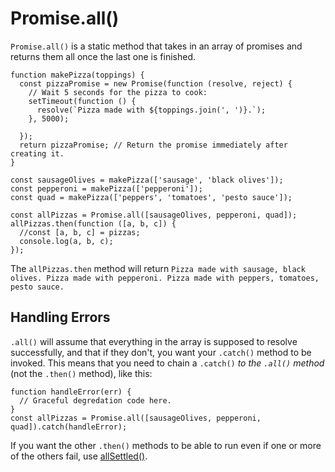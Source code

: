 # Promise.all()

`Promise.all()` is a static method that takes in an array of promises and returns them all once the last one is finished.

```
function makePizza(toppings) {
  const pizzaPromise = new Promise(function (resolve, reject) {
    // Wait 5 seconds for the pizza to cook:
    setTimeout(function () {
      resolve(`Pizza made with ${toppings.join(', ')}.`);
    }, 5000);

  });
  return pizzaPromise; // Return the promise immediately after creating it.
}

const sausageOlives = makePizza(['sausage', 'black olives']);
const pepperoni = makePizza(['pepperoni']);
const quad = makePizza(['peppers', 'tomatoes', 'pesto sauce']);

const allPizzas = Promise.all([sausageOlives, pepperoni, quad]);
allPizzas.then(function ([a, b, c]) {
  //const [a, b, c] = pizzas;
  console.log(a, b, c);
});
```

The `allPizzas.then` method will return `Pizza made with sausage, black olives. Pizza made with pepperoni. Pizza made with peppers, tomatoes, pesto sauce.`


## Handling Errors

`.all()` will assume that everything in the array is supposed to resolve successfully, and that if they don't, you want your `.catch()` method to be invoked.  This means that you need to chain a `.catch()` *to the `.all()` method* (not the `.then()` method), like this:

```
function handleError(err) {
  // Graceful degredation code here.
}
const allPizzas = Promise.all([sausageOlives, pepperoni, quad]).catch(handleError);
```

If you want the other `.then()` methods to be able to run even if one or more of the others fail, use [allSettled()]().